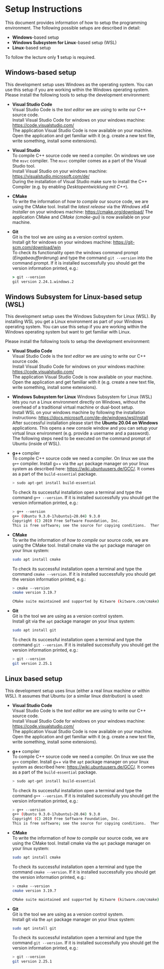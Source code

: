 # Setup Instructions

This document provides information of how to setup the programming environment.
The following possible setups are described in detail:

* **Windows**-based setup
* **Windows Subsystem for Linux**-based setup (WSL)
* **Linux**-based setup

To follow the lecture only **1** setup is required.

## **Windows**-based setup

This development setup uses Windows as the operating system.
You can use this setup if you are working within the Windows operating system.
Please install the following tools to setup the development environment:

* **Visual Studio Code**  
  Visual Studio Code is the *text editor* we are using to write our C++ source code.  
  Install Visual Studio Code for windows on your windows machine: https://code.visualstudio.com/  
  The application Visual Studio Code is now available on your machine. Open the application and get familiar with it (e.g. create a new text file, write something, install some extensions).

* **Visual Studio**  
  To compile C++ source code we need a compiler. On windows we use the `msvc` compiler. The `msvc` compiler comes as a part of the Visual Studio tool.  
  Install Visual Studio on your windows machine: https://visualstudio.microsoft.com/de/  
  During the installation of Visual Studio make sure to install the C++ Compiler (e.g. by enabling *Desktopentwicklung mit C++*).  

* **CMake**  
  To write the information of *how to compile* our source code, we are using the CMake tool.
  Install the *latest release* via the *Windows x64 Installer* on your windows machine: https://cmake.org/download/
  The application CMake and *CMake (cmake-gui)* is now available on your machine.

* **Git**  
  Git is the tool we are using as a version control system.  
  Install git for windows on your windows machine: https://git-scm.com/download/win  
  To check its functionality open the windows command prompt (*Eingabeaufforderung*) and type the command `git --version` into the command prompt.
  If it is installed successfully you should get the version information printed, e.g.:
  
  ```cmd
  > git --version
  git version 2.24.1.windows.2
  ```

## **Windows Subsystem for Linux**-based setup (WSL)

This development setup uses the Windows Subsystem for Linux (WSL). By installing WSL you get a Linux environment as part of your Windows operating system.
You can use this setup if you are working within the Windows operating system but want to get familiar with Linux.

Please install the following tools to setup the development environment:

* **Visual Studio Code**  
  Visual Studio Code is the *text editor* we are using to write our C++ source code.  
  Install Visual Studio Code for windows on your windows machine: https://code.visualstudio.com/  
  The application Visual Studio Code is now available on your machine. Open the application and get familiar with it (e.g. create a new text file, write something, install some extensions).

* **Windows Subsystem for Linux**
  Windows Subsystem for Linux (WSL) lets you run a Linux environment directly on Windows, without the overhead of a traditional virtual machine or dual-boot setup.  
  Install WSL on your windows machine by following the installation instructions: https://docs.microsoft.com/de-de/windows/wsl/install  
  After successful installation please start the **Ubuntu 20.04 on Windows** applications. 
  This opens a new console window and you can setup your virtual linux environment (e.g. provide a username and a password).  
  The following steps need to be executed on the command prompt of Ubuntu (inside of WSL).
  
* **g++** compiler  
  To compile C++ source code we need a compiler. On linux we use the `g++` compiler.
  Install g++ via the `apt` package manager on your linux system as described here: https://wiki.ubuntuusers.de/GCC/. It comes as a part of the `build-essential` package.
  
  ```bash
  > sudo apt-get install build-essential
  ```

  To check its successful installation open a terminal and type the command `g++ --version`.
  If it is installed successfully you should get the version information printed, e.g.:

  ```bash
  > g++ --version
  g++ (Ubuntu 9.3.0-17ubuntu1~20.04) 9.3.0
  Copyright (C) 2019 Free Software Foundation, Inc.
  This is free software; see the source for copying conditions.  There is NO warranty; not even for MERCHANTABILITY or FITNESS FOR A PARTICULAR PURPOSE.
  ```

* **CMake**  
  To write the information of *how to compile* our source code, we are using the CMake tool.
  Install cmake via the `apt` package manager on your linux system:

  ```bash
  sudo apt install cmake
  ```

  To check its successful installation open a terminal and type the command `cmake --version`.
  If it is installed successfully you should get the version information printed, e.g.:

  ```bash
  > cmake --version
  cmake version 3.19.7

  CMake suite maintained and supported by Kitware (kitware.com/cmake).
  ```

* **Git**  
  Git is the tool we are using as a version control system.  
  Install git via the `apt` package manager on your linux system:

  ```bash
  sudo apt install git
  ```

  To check its successful installation open a terminal and type the command `git --version`.
  If it is installed successfully you should get the version information printed, e.g.:
  
  ```bash
  > git --version
  git version 2.25.1
  ```

## **Linux** based setup

This development setup uses linux (either a real linux machine or within WSL).
It assumes that Ubuntu (or a similar linux distribution) is used:

* **Visual Studio Code**  
  Visual Studio Code is the *text editor* we are using to write our C++ source code.  
  Install Visual Studio Code for windows on your windows machine: https://code.visualstudio.com/  
  The application Visual Studio Code is now available on your machine. Open the application and get familiar with it (e.g. create a new text file, write something, install some extensions).

* **g++** compiler  
  To compile C++ source code we need a compiler. On linux we use the `g++` compiler.
  Install g++ via the `apt` package manager on your linux system as described here: https://wiki.ubuntuusers.de/GCC/. It comes as a part of the `build-essential` package.
  
  ```bash
  > sudo apt-get install build-essential
  ``` 

  To check its successful installation open a terminal and type the command `g++ --version`.
  If it is installed successfully you should get the version information printed, e.g.:

  ```bash
  > g++ --version
  g++ (Ubuntu 9.3.0-17ubuntu1~20.04) 9.3.0
  Copyright (C) 2019 Free Software Foundation, Inc.
  This is free software; see the source for copying conditions.  There is NO warranty; not even for MERCHANTABILITY or FITNESS FOR A PARTICULAR PURPOSE.
  ```

* **CMake**  
  To write the information of *how to compile* our source code, we are using the CMake tool.
  Install cmake via the `apt` package manager on your linux system:

  ```bash
  sudo apt install cmake
  ```

  To check its successful installation open a terminal and type the command `cmake --version`.
  If it is installed successfully you should get the version information printed, e.g.:

  ```bash
  > cmake --version
  cmake version 3.19.7

  CMake suite maintained and supported by Kitware (kitware.com/cmake).
  ```

* **Git**  
  Git is the tool we are using as a version control system.  
  Install git via the `apt` package manager on your linux system:

  ```bash
  sudo apt install git
  ```

  To check its successful installation open a terminal and type the command `git --version`.
  If it is installed successfully you should get the version information printed, e.g.:
  
  ```bash
  > git --version
  git version 2.25.1
  ```